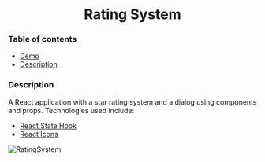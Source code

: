 <h1 align="center">Rating System</h1>

### Table of contents
- [Demo](https://moorebarrett-jodiann.github.io/star-rating/)
- [Description](#description)

### Description

A React application with a star rating system and a dialog using components and props. 
Technologies used include:

- [React State Hook](https://legacy.reactjs.org/docs/hooks-state.html)
- [React Icons](https://react-icons.github.io/react-icons/icons?name=fa)

![RatingSystem](../src/images/screenshots/index.png?raw=true "RatingSystem")